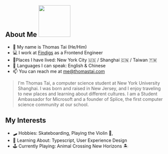 
## About Me  <img src="https://thumbs.gfycat.com/CalculatingAnchoredGentoopenguin.webp" width="100">


- 👋 My name is Thomas Tai (He/Him)
- 💻 I work at [Findigs](https://findigs.com) as a Frontend Engineer
-  📍Places I have lived: New York City 🇺🇸 / Shanghai 🇨🇳 / Taiwan 🇹🇼
- 📣 Languages I can speak: English & Chinese
- 📫 You can reach me at [me@thomastai.com](mailto:me@thomastai.com)


> I'm Thomas Tai, a computer science student at New York University Shanghai. I was born and raised in New Jersey, and I enjoy traveling to new places and learning about different cultures. I am a Student Ambassador for Microsoft and a founder of Splice, the first computer science community at our school. 

## My Interests

- 🛹 Hobbies: Skateboarding, Playing the Violin 🎻, 
- 📘 Learning About: Typescript, User Experience Design
- 🕹 Currently Playing: Animal Crossing New Horizons 🏝

